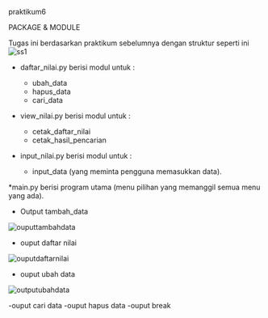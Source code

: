 praktikum6

PACKAGE & MODULE

Tugas ini berdasarkan praktikum sebelumnya dengan struktur seperti ini
![ss1](https://user-images.githubusercontent.com/57038763/72214339-73766f80-3532-11ea-81f0-635e5a32de39.png)

* daftar_nilai.py berisi modul untuk :
    * ubah_data
    * hapus_data
    * cari_data
* view_nilai.py berisi modul untuk :
    * cetak_daftar_nilai
    * cetak_hasil_pencarian
    
 * input_nilai.py berisi modul untuk :
     * input_data (yang meminta pengguna memasukkan data).
     
*main.py berisi program utama (menu pilihan yang memanggil semua menu yang ada).

* Output tambah_data


![ouputtambahdata](https://user-images.githubusercontent.com/57038763/72214488-aff79a80-3535-11ea-8e21-cd87ff03e9e1.png)



* ouput daftar nilai


![ouputdaftarnilai](https://user-images.githubusercontent.com/57038763/72214490-cdc4ff80-3535-11ea-87fb-43584e5c1536.png)




* ouput ubah data


![outputubahdata](https://user-images.githubusercontent.com/57038763/72214497-ee8d5500-3535-11ea-8990-a16515c1bd31.png)

-ouput cari data
-ouput hapus data
-ouput break

